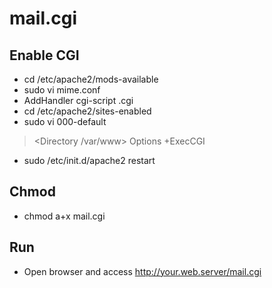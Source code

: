 mail.cgi
========

Enable CGI
----------
* cd /etc/apache2/mods-available
* sudo vi mime.conf
* AddHandler cgi-script .cgi
* cd /etc/apache2/sites-enabled
* sudo vi 000-default

> <Directory /var/www>
Options +ExecCGI
</Directory> 

* sudo /etc/init.d/apache2 restart

Chmod
-----
* chmod a+x mail.cgi

Run
---
* Open browser and access http://your.web.server/mail.cgi


